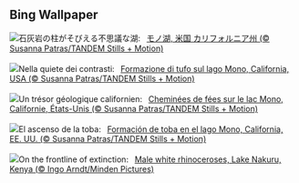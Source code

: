 ## Bing Wallpaper
![](https://www.bing.com/th?id=OHR.MonoTufa_JA-JP8066767108_UHD.jpg&w=1000)石灰岩の柱がそびえる不思議な湖:&nbsp;&ensp;[モノ湖, 米国 カリフォルニア州 (© Susanna Patras/TANDEM Stills + Motion)](https://www.bing.com/th?id=OHR.MonoTufa_JA-JP8066767108_UHD.jpg)
<br><br/>
![](https://www.bing.com/th?id=OHR.MonoTufa_IT-IT7280531919_UHD.jpg&w=1000)Nella quiete dei contrasti:&nbsp;&ensp;[Formazione di tufo sul lago Mono, California, USA (© Susanna Patras/TANDEM Stills + Motion)](https://www.bing.com/th?id=OHR.MonoTufa_IT-IT7280531919_UHD.jpg)
<br><br/>
![](https://www.bing.com/th?id=OHR.MonoTufa_FR-FR7760480527_UHD.jpg&w=1000)Un trésor géologique californien:&nbsp;&ensp;[Cheminées de fées sur le lac Mono, Californie, États-Unis (© Susanna Patras/TANDEM Stills + Motion)](https://www.bing.com/th?id=OHR.MonoTufa_FR-FR7760480527_UHD.jpg)
<br><br/>
![](https://www.bing.com/th?id=OHR.MonoTufa_ES-ES5680037517_UHD.jpg&w=1000)El ascenso de la toba:&nbsp;&ensp;[Formación de toba en el lago Mono, California, EE. UU. (© Susanna Patras/TANDEM Stills + Motion)](https://www.bing.com/th?id=OHR.MonoTufa_ES-ES5680037517_UHD.jpg)
<br><br/>
![](https://www.bing.com/th?id=OHR.RhinosKenya_EN-GB8677567554_UHD.jpg&w=1000)On the frontline of extinction:&nbsp;&ensp;[Male white rhinoceroses, Lake Nakuru, Kenya (© Ingo Arndt/Minden Pictures)](https://www.bing.com/th?id=OHR.RhinosKenya_EN-GB8677567554_UHD.jpg)
<br><br/>
